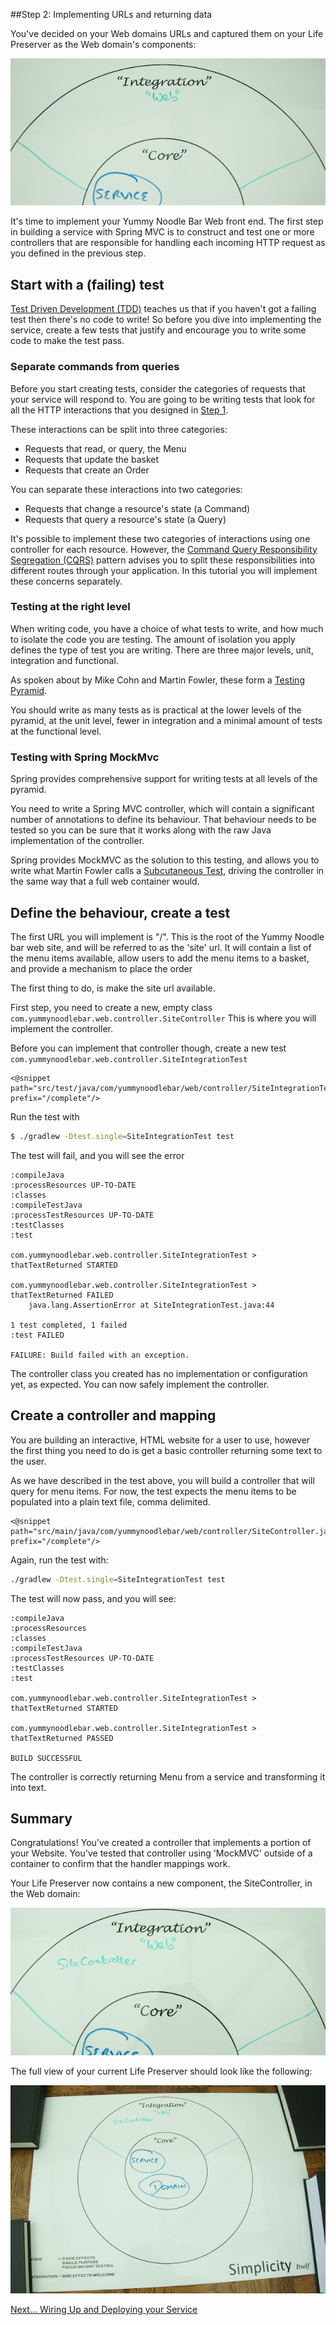 ##Step 2: Implementing URLs and returning data

You've decided on your Web domains URLs and captured them on your Life Preserver as the Web domain's components:

![Life Preserver Full showing Core Domain and Web Domain](../images/life-preserver-3.png)

It's time to implement your Yummy Noodle Bar Web front end. The first step in building a service with Spring MVC is to construct and test one or more controllers that are responsible for handling each incoming HTTP request as you defined in the previous step.

## Start with a (failing) test

[Test Driven Development (TDD)](http://en.wikipedia.org/wiki/Test-driven_development) teaches us that if you haven't got a failing test then there's no code to write! So before you dive into implementing the service, create a few tests that justify and encourage you to write some code to make the test pass.

### Separate commands from queries

Before you start creating tests, consider the categories of requests that your service will respond to. You are going to be writing tests that look for all the HTTP interactions that you designed in [Step 1](../1/).

These interactions can be split into three categories:

* Requests that read, or query, the Menu
* Requests that update the basket
* Requests that create an Order

You can separate these interactions into two categories:

* Requests that change a resource's state (a Command)
* Requests that query a resource's state (a Query)

It's possible to implement these two categories of interactions using one controller for each resource. However, the [Command Query Responsibility Segregation (CQRS)](http://martinfowler.com/bliki/CQRS.html) pattern advises you to split these responsibilities into different routes through your application. In this tutorial you will implement these concerns separately.

### Testing at the right level

When writing code, you have a choice of what tests to write, and how much to isolate the code you are testing.   The amount of isolation you apply defines the type of test you are writing. There are three major levels, unit, integration and functional.

As spoken about by Mike Cohn and Martin Fowler, these form a [Testing Pyramid](http://martinfowler.com/bliki/TestPyramid.html).

You should write as many tests as is practical at the lower levels of the pyramid, at the unit level, fewer in integration and a minimal amount of tests at the functional level.

### Testing with Spring MockMvc

Spring provides comprehensive support for writing tests at all levels of the pyramid. 

You need to write a Spring MVC controller, which will contain a significant number of annotations to define its behaviour.  That behaviour needs to be tested so you can be sure that it works along with the raw Java implementation of the controller.  

Spring provides MockMVC as the solution to this testing, and allows you to write what Martin Fowler calls a [Subcutaneous Test]( http://martinfowler.com/bliki/SubcutaneousTest.html), driving the controller in the same way that a full web container would.

## Define the behaviour, create a test

The first URL you will implement is "/".  This is the root of the Yummy Noodle bar web site, and will be referred to as the 'site' url. It will contain a list of the menu items available, allow users to add the menu items to a basket, and provide a mechanism to place the order

The first thing to do, is make the site url available.

First step, you need to create a new, empty class `com.yummynoodlebar.web.controller.SiteController`
This is where you will implement the controller.  

Before you can implement that controller though, create a new test `com.yummynoodlebar.web.controller.SiteIntegrationTest`

    <@snippet path="src/test/java/com/yummynoodlebar/web/controller/SiteIntegrationTest.java" prefix="/complete"/>


Run the test with 

```sh
$ ./gradlew -Dtest.single=SiteIntegrationTest test
```

The test will fail, and you will see the error

```
:compileJava
:processResources UP-TO-DATE
:classes
:compileTestJava
:processTestResources UP-TO-DATE
:testClasses
:test

com.yummynoodlebar.web.controller.SiteIntegrationTest > thatTextReturned STARTED

com.yummynoodlebar.web.controller.SiteIntegrationTest > thatTextReturned FAILED
    java.lang.AssertionError at SiteIntegrationTest.java:44

1 test completed, 1 failed
:test FAILED

FAILURE: Build failed with an exception.
```

The controller class you created has no implementation or configuration yet, as expected.  You can now safely implement the controller.

## Create a controller and mapping

You are building an interactive, HTML website for a user to use, however the first thing you need to do is get a basic controller returning some text to the user.  

As we have described in the test above, you will build a controller that will query for menu items.  For now, the test expects the menu items to be populated into a plain text file, comma delimited.

    <@snippet path="src/main/java/com/yummynoodlebar/web/controller/SiteController.java" prefix="/complete"/>

Again, run the test with:

```sh
./gradlew -Dtest.single=SiteIntegrationTest test
```

The test will now pass, and you will see:

```
:compileJava
:processResources
:classes
:compileTestJava
:processTestResources UP-TO-DATE
:testClasses
:test

com.yummynoodlebar.web.controller.SiteIntegrationTest > thatTextReturned STARTED

com.yummynoodlebar.web.controller.SiteIntegrationTest > thatTextReturned PASSED

BUILD SUCCESSFUL
```

The controller is correctly returning Menu from a service and transforming it into text.

## Summary

Congratulations! You've created a controller that implements a portion of your Website. You've tested that controller using 'MockMVC' outside of a container to confirm that the handler mappings work.

Your Life Preserver now contains a new component, the SiteController, in the Web domain:

![Life Preserver showing Web Controller](../images/life-preserver-4.png)

The full view of your current Life Preserver should look like the following:

![Life Preserver Full showing Core Domain and Web Domain](../images/life-preserver-4.5.png)

[Next… Wiring Up and Deploying your Service](../3/)
